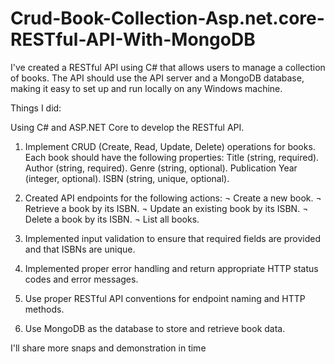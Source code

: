 # Crud-Book-Collection-Asp.net.core-RESTful-API-With-MongoDB

 I've created a RESTful API using C# that allows users to manage a collection of books. The API should use the API server and a MongoDB database, making it easy to set up and run locally on any Windows machine.

Things I did:

Using  C# and ASP.NET Core to develop the RESTful API.
1. Implement CRUD (Create, Read, Update, Delete) operations for books. Each book should have the following properties:
Title (string, required).
Author (string, required).
Genre (string, optional).
Publication Year (integer, optional).
ISBN (string, unique, optional).

2. Created API endpoints for the following actions:
¬ Create a new book.
¬  Retrieve a book by its ISBN.
¬  Update an existing book by its ISBN.
¬  Delete a book by its ISBN.
¬  List all books.

3. Implemented input validation to ensure that required fields are provided and that ISBNs are unique.
4. Implemented proper error handling and return appropriate HTTP status codes and error messages.
5. Use proper RESTful API conventions for endpoint naming and HTTP methods.
6. Use MongoDB as the database to store and retrieve book data.

I'll share more snaps and demonstration in time

